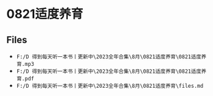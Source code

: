 # 0821适度养育

## Files

- `F:/D 得到每天听一本书丨更新中\2023全年合集\8月\0821适度养育\0821适度养育.mp3`
- `F:/D 得到每天听一本书丨更新中\2023全年合集\8月\0821适度养育\0821适度养育.pdf`
- `F:/D 得到每天听一本书丨更新中\2023全年合集\8月\0821适度养育\files.md`
